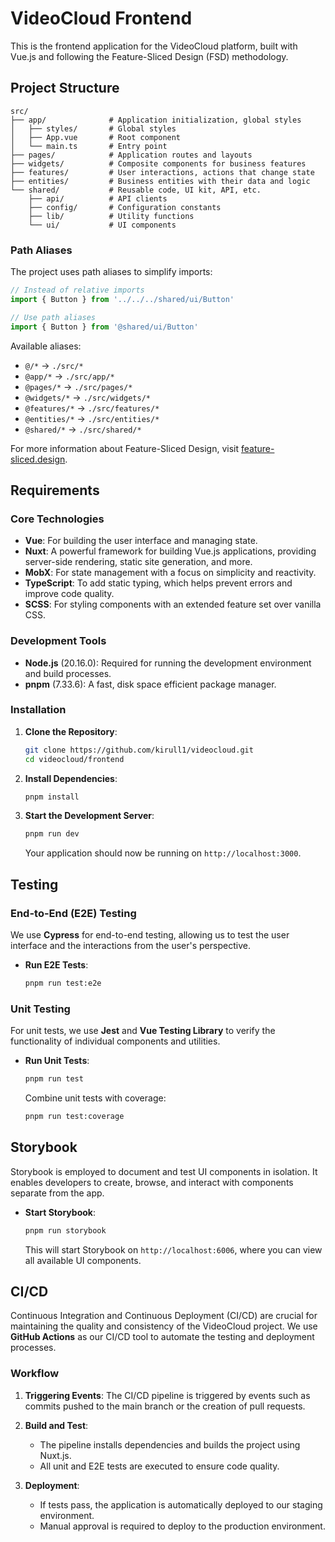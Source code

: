 # VideoCloud Frontend

This is the frontend application for the VideoCloud platform, built with Vue.js and following the Feature-Sliced Design (FSD) methodology.

## Project Structure

```
src/
├── app/              # Application initialization, global styles
│   ├── styles/       # Global styles
│   ├── App.vue       # Root component
│   └── main.ts       # Entry point
├── pages/            # Application routes and layouts
├── widgets/          # Composite components for business features
├── features/         # User interactions, actions that change state
├── entities/         # Business entities with their data and logic
└── shared/           # Reusable code, UI kit, API, etc.
    ├── api/          # API clients
    ├── config/       # Configuration constants
    ├── lib/          # Utility functions
    └── ui/           # UI components
```

### Path Aliases

The project uses path aliases to simplify imports:

```typescript
// Instead of relative imports
import { Button } from '../../../shared/ui/Button'

// Use path aliases
import { Button } from '@shared/ui/Button'
```

Available aliases:

- `@/*` → `./src/*`
- `@app/*` → `./src/app/*`
- `@pages/*` → `./src/pages/*`
- `@widgets/*` → `./src/widgets/*`
- `@features/*` → `./src/features/*`
- `@entities/*` → `./src/entities/*`
- `@shared/*` → `./src/shared/*`

For more information about Feature-Sliced Design, visit [feature-sliced.design](https://feature-sliced.design/).

## Requirements

### Core Technologies

- **Vue**: For building the user interface and managing state.
- **Nuxt**: A powerful framework for building Vue.js applications, providing server-side rendering, static site generation, and more.
- **MobX**: For state management with a focus on simplicity and reactivity.
- **TypeScript**: To add static typing, which helps prevent errors and improve code quality.
- **SCSS**: For styling components with an extended feature set over vanilla CSS.

### Development Tools

- **Node.js** (20.16.0): Required for running the development environment and build processes.
- **pnpm** (7.33.6): A fast, disk space efficient package manager.

### Installation

1. **Clone the Repository**:

   ```bash
   git clone https://github.com/kirull1/videocloud.git
   cd videocloud/frontend
   ```

2. **Install Dependencies**:

   ```bash
   pnpm install
   ```

3. **Start the Development Server**:

   ```bash
   pnpm run dev
   ```

   Your application should now be running on `http://localhost:3000`.

## Testing

### End-to-End (E2E) Testing

We use **Cypress** for end-to-end testing, allowing us to test the user interface and the interactions from the user's perspective.

- **Run E2E Tests**:
  ```bash
  pnpm run test:e2e
  ```

### Unit Testing

For unit tests, we use **Jest** and **Vue Testing Library** to verify the functionality of individual components and utilities.

- **Run Unit Tests**:

  ```bash
  pnpm run test
  ```

  Combine unit tests with coverage:

  ```bash
  pnpm run test:coverage
  ```

## Storybook

Storybook is employed to document and test UI components in isolation. It enables developers to create, browse, and interact with components separate from the app.

- **Start Storybook**:

  ```bash
  pnpm run storybook
  ```

  This will start Storybook on `http://localhost:6006`, where you can view all available UI components.

## CI/CD

Continuous Integration and Continuous Deployment (CI/CD) are crucial for maintaining the quality and consistency of the VideoCloud project. We use **GitHub Actions** as our CI/CD tool to automate the testing and deployment processes.

### Workflow

1. **Triggering Events**: The CI/CD pipeline is triggered by events such as commits pushed to the main branch or the creation of pull requests.

2. **Build and Test**:

   - The pipeline installs dependencies and builds the project using Nuxt.js.
   - All unit and E2E tests are executed to ensure code quality.

3. **Deployment**:
   - If tests pass, the application is automatically deployed to our staging environment.
   - Manual approval is required to deploy to the production environment.
